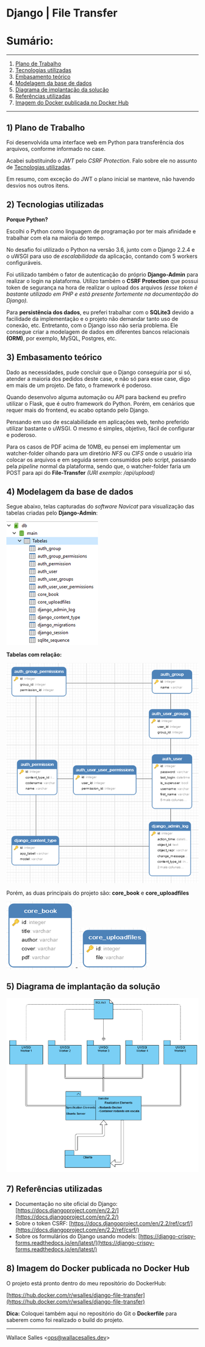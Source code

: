 # Django | File Transfer

# Sumário:
* * *
1. [Plano de Trabalho](#1-plano-de-trabalho)
2. [Tecnologias utilizadas](#2-tecnologias-utilizadas)
3. [Embasamento teórico](#3-embasamento-terico)
4. [Modelagem da base de dados](#4-modelagem-da-base-de-dados)
5. [Diagrama de implantação da solução](#5-diagrama-de-implantao-da-soluo)
6. [Referências utilizadas](#7-referncias-utilizadas)
7. [Imagem do Docker publicada no Docker Hub](#8-imagem-do-docker-publicada-no-docker-hub)
* * *

## 1) Plano de Trabalho
Foi desenvolvida uma interface web em Python para transferência dos arquivos, conforme informado no case.

Acabei substituindo o _JWT_ pelo _CSRF Protection_. Falo sobre ele no assunto de [Tecnologias utilizadas](#2-tecnologias-utilizadas).

Em resumo, com exceção do JWT o plano inicial se manteve, não havendo desvios nos outros itens.

## 2) Tecnologias utilizadas
**Porque Python?**

Escolhi o Python como linguagem de programação por ter mais afinidade e trabalhar com ela na maioria do tempo.

No desafio foi utilizado o Python na versão 3.6, junto com o Django 2.2.4 e o uWSGI para uso de *escalabilidade* da aplicação, contando com 5 workers configuráveis.

Foi utilizado também o fator de autenticação do próprio **Django-Admin** para realizar o login na plataforma.
Utilizo também o **CSRF Protection** que possui token de segurança na hora de realizar o upload dos arquivos _(esse
token é bastante utilizado em PHP e está presente fortemente na documentação do Django)._

Para **persistência dos dados**, eu preferi trabalhar com o **SQLite3** devido a facilidade da implementação e o projeto
não demandar tanto uso de conexão, etc. Entretanto, com o Django isso não seria problema. Ele consegue criar a modelagem
de dados em diferentes bancos relacionais **(ORM)**, por exemplo, MySQL, Postgres, etc.


## 3) Embasamento teórico
Dado as necessidades, pude concluir que o Django conseguiria por si só, atender a maioria dos pedidos deste case, e não só para esse case, digo em mais de um projeto. De fato, o framework é poderoso.

Quando desenvolvo alguma automação ou API para backend eu prefiro utilizar o Flask, que é outro framework do Python. Porém, em cenários que requer mais do frontend, eu acabo optando pelo Django.

Pensando em uso de escalabilidade em aplicações web, tenho preferido utilizar bastante o uWSGI. O mesmo é simples, objetivo, fácil de configurar e poderoso.

Para os casos de PDF acima de 10MB, eu pensei em implementar um watcher-folder olhando para um diretório *NFS* ou *CIFS*
onde o usuário iria colocar os arquivos e em seguida serem consumidos pelo script, passando pela *pipeline* normal da
plataforma, sendo que, o watcher-folder faria um POST para api do **File-Transfer** *(URI exemplo: /api/upload)*


## 4) Modelagem da base de dados

Segue abaixo, telas capturadas do *software Navicat* para visualização das tabelas criadas pelo **Django-Admin**:

![](imagens/tabelas.png)

**Tabelas com relação:**

![](imagens/relacao_tabelas_django.png)

Porém, as duas principais do projeto são: **core_book** e **core_uploadfiles**

![](imagens/tabela-core_book.png)  -  ![](imagens/tabela-core_uploadfiles.png)


## 5) Diagrama de implantação da solução

![](imagens/diagrama_implantacao.png)

## 7) Referências utilizadas

- Documentação no site oficial do Django: [https://docs.djangoproject.com/en/2.2/](https://docs.djangoproject.com/en/2.2/)
- Sobre o token CSRF: [https://docs.djangoproject.com/en/2.2/ref/csrf/](https://docs.djangoproject.com/en/2.2/ref/csrf/)
- Sobre os formulários do Django usando models: [https://django-crispy-forms.readthedocs.io/en/latest/](https://django-crispy-forms.readthedocs.io/en/latest/)


## 8) Imagem do Docker publicada no Docker Hub
O projeto está pronto dentro do meu repositório do DockerHub:

[https://hub.docker.com/r/wsalles/django-file-transfer](https://hub.docker.com/r/wsalles/django-file-transfer)

**Dica:**
Coloquei também aqui no repositório do Git o **Dockerfile** para saberem como foi realizado o build do projeto. 

* * *

Wallace Salles <[ops@wallacesalles.dev](mailto:ops@wallacesalles.dev)>
